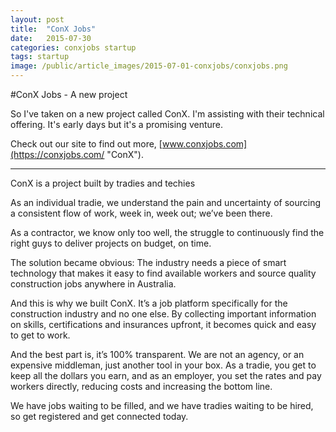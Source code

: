 ```yaml
---
layout: post
title:  "ConX Jobs"
date:   2015-07-30 
categories: conxjobs startup
tags: startup
image: /public/article_images/2015-07-01-conxjobs/conxjobs.png
---
```

#ConX Jobs - A new project

So I've taken on a new project called ConX.  I'm assisting with their technical offering.  It's early days but it's a promising venture.  

Check out our site to find out more,  [www.conxjobs.com](https://conxjobs.com/ "ConX").

----

ConX is a project built by tradies and techies

As an individual tradie, we understand the pain and uncertainty of sourcing a consistent flow of work, week in, week out; we’ve been there.

As a contractor, we know only too well, the struggle to continuously find the right guys to deliver projects on budget, on time.

The solution became obvious: The industry needs a piece of smart technology that makes it easy to find available workers and source quality construction jobs anywhere in Australia.

And this is why we built ConX. It’s a job platform specifically for the construction industry and no one else. By collecting important information on skills, certifications and insurances upfront, it becomes quick and easy to get to work.

And the best part is, it’s 100% transparent. We are not an agency, or an expensive middleman, just another tool in your box. As a tradie, you get to keep all the dollars you earn, and as an employer, you set the rates and pay workers directly, reducing costs and increasing the bottom line.

We have jobs waiting to be filled, and we have tradies waiting to be hired, so get registered and get connected today.

